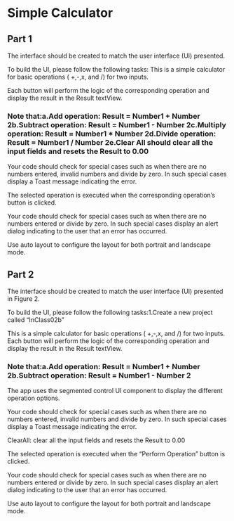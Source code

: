 # Simple Calculator

## Part 1 

The interface should be created to match the user interface (UI) presented.

To build the UI, please follow the following tasks:
This  is  a  simple  calculator  for  basic  operations  (  +,-,x,  and  /)  for  two  inputs.  

Each button  will  perform  the  logic  of  the  corresponding  operation  and  display  the  result  in the Result textView.
### Note that:a.Add operation: Result = Number1 + Number 2b.Subtract operation: Result = Number1 - Number 2c.Multiply operation: Result = Number1 * Number 2d.Divide operation: Result = Number1 / Number 2e.Clear All should clear all the input fields and resets the Result to 0.00

Your  code  should  check  for  special  cases  such  as  when  there  are  no  numbers entered,  invalid  numbers  and  divide  by  zero.  In  such  special  cases  display  a  Toast message indicating the error.

The  selected  operation  is  executed  when  the  corresponding  operation’s  button  is clicked.

Your  code  should  check  for  special  cases  such  as  when  there  are  no  numbers entered  or  divide  by  zero.  In  such  special  cases  display  an  alert  dialog  indicating  to the user that an error has occurred.

Use auto layout to configure the layout for both portrait and landscape mode.

## Part 2 

The interface should be created to match the user interface (UI) presented in Figure 2. 

To build the UI, please follow the following tasks:1.Create a new project called “InClass02b”

This  is  a  simple  calculator  for  basic  operations  (  +,-,x,  and  /)  for  two  inputs.  Each button  will  perform  the  logic  of  the  corresponding  operation  and  display  the  result  in the Result textView. 
### Note that:a.Add operation: Result = Number1 + Number 2b.Subtract operation: Result = Number1 - Number 2

The app uses the segmented control UI component to display the different operation options.

Your  code  should  check  for  special  cases  such  as  when  there  are  no  numbers entered,  invalid  numbers  and  divide  by  zero.  In  such  special  cases  display  a  Toast message indicating the error.

ClearAll: clear all the input fields and resets the Result to 0.00

The selected operation is executed when the “Perform Operation” button is clicked.

Your  code  should  check  for  special  cases  such  as  when  there  are  no  numbers entered  or  divide  by  zero.  In  such  special  cases  display  an  alert  dialog  indicating  to the user that an error has occurred.

Use auto layout to configure the layout for both portrait and landscape mode.
